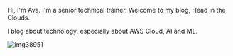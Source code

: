 Hi, I'm Ava. I'm a senior technical trainer. Welcome to my blog, Head in the Clouds.

I blog about technology, especially about AWS Cloud, AI and ML. 

![img38951](https://github.com/user-attachments/assets/63ecdc13-373d-4a9e-89b1-1bce05f49b85)


